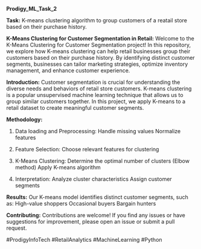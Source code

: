 **Prodigy_ML_Task_2**

**Task:**
K-means clustering algorithm to group customers of a reatail store based on their purchase history.

**K-Means Clustering for Customer Segmentation in Retail:**
Welcome to the K-Means Clustering for Customer Segmentation project! In this repository, we explore how K-means clustering can help retail businesses group their customers based on their purchase history. 
By identifying distinct customer segments, businesses can tailor marketing strategies, optimize inventory management, and enhance customer experience.

**Introduction:**
Customer segmentation is crucial for understanding the diverse needs and behaviors of retail store customers. 
K-means clustering is a popular unsupervised machine learning technique that allows us to group similar customers together.
In this project, we apply K-means to a retail dataset to create meaningful customer segments.

**Methodology:**
1. Data loading and Preprocessing:
   Handle missing values
   Normalize features

2. Feature Selection:
   Choose relevant features for clustering

3. K-Means Clustering:
   Determine the optimal number of clusters (Elbow method)
   Apply K-means algorithm

4. Interpretation:
   Analyze cluster characteristics
   Assign customer segments

**Results:**
Our K-means model identifies distinct customer segments, such as:
High-value shoppers
Occasional buyers
Bargain hunters

**Contributing:**
Contributions are welcome! If you find any issues or have suggestions for improvement, please open an issue or submit a pull request.

#ProdigyInfoTech
#RetailAnalytics
#MachineLearning
#Python
